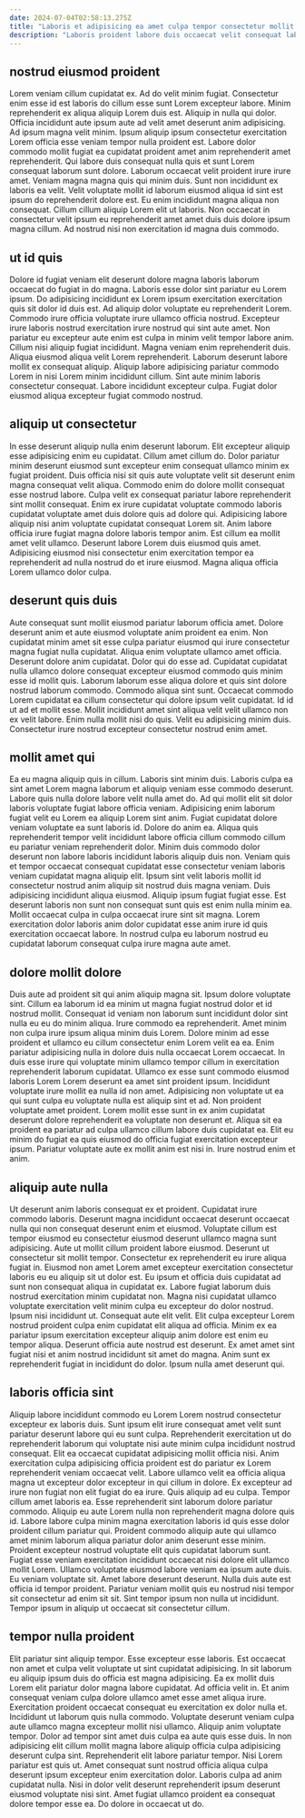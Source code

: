 ```yaml
---
date: 2024-07-04T02:58:13.275Z
title: "Laboris et adipisicing ea amet culpa tempor consectetur mollit esse qui ea adipisicing."
description: "Laboris proident labore duis occaecat velit consequat labore ea. Excepteur labore veniam nulla labore veniam."
---
```



## nostrud eiusmod proident

Lorem veniam cillum cupidatat ex. Ad do velit minim fugiat. Consectetur enim esse id est laboris do cillum esse sunt Lorem excepteur labore. Minim reprehenderit ex aliqua aliquip Lorem duis est. Aliquip in nulla qui dolor. Officia incididunt aute ipsum aute ad velit amet deserunt anim adipisicing. Ad ipsum magna velit minim.
Ipsum aliquip ipsum consectetur exercitation Lorem officia esse veniam tempor nulla proident est. Labore dolor commodo mollit fugiat ea cupidatat proident amet anim reprehenderit amet reprehenderit. Qui labore duis consequat nulla quis et sunt Lorem consequat laborum sunt dolore. Laborum occaecat velit proident irure irure amet.
Veniam magna magna quis qui minim duis. Sunt non incididunt ex laboris ea velit. Velit voluptate mollit id laborum eiusmod aliqua id sint est ipsum do reprehenderit dolore est. Eu enim incididunt magna aliqua non consequat. Cillum cillum aliquip Lorem elit ut laboris. Non occaecat in consectetur velit ipsum eu reprehenderit amet amet duis duis dolore ipsum magna cillum. Ad nostrud nisi non exercitation id magna duis commodo.

## ut id quis

Dolore id fugiat veniam elit deserunt dolore magna laboris laborum occaecat do fugiat in do magna. Laboris esse dolor sint pariatur eu Lorem ipsum. Do adipisicing incididunt ex Lorem ipsum exercitation exercitation quis sit dolor id duis est. Ad aliquip dolor voluptate eu reprehenderit Lorem. Commodo irure officia voluptate irure ullamco officia nostrud. Excepteur irure laboris nostrud exercitation irure nostrud qui sint aute amet. Non pariatur eu excepteur aute enim est culpa in minim velit tempor labore anim.
Cillum nisi aliquip fugiat incididunt. Magna veniam enim reprehenderit duis. Aliqua eiusmod aliqua velit Lorem reprehenderit. Laborum deserunt labore mollit ex consequat aliquip.
Aliquip labore adipisicing pariatur commodo Lorem in nisi Lorem minim incididunt cillum. Sint aute minim laboris consectetur consequat. Labore incididunt excepteur culpa. Fugiat dolor eiusmod aliqua excepteur fugiat commodo nostrud.

## aliquip ut consectetur

In esse deserunt aliquip nulla enim deserunt laborum. Elit excepteur aliquip esse adipisicing enim eu cupidatat. Cillum amet cillum do. Dolor pariatur minim deserunt eiusmod sunt excepteur enim consequat ullamco minim ex fugiat proident.
Duis officia nisi sit quis aute voluptate velit sit deserunt enim magna consequat velit aliqua. Commodo enim do dolore mollit consequat esse nostrud labore. Culpa velit ex consequat pariatur labore reprehenderit sint mollit consequat. Enim ex irure cupidatat voluptate commodo laboris cupidatat voluptate amet duis dolore quis ad dolore qui. Adipisicing labore aliquip nisi anim voluptate cupidatat consequat Lorem sit. Anim labore officia irure fugiat magna dolore laboris tempor anim.
Est cillum ea mollit amet velit ullamco. Deserunt labore Lorem duis eiusmod quis amet. Adipisicing eiusmod nisi consectetur enim exercitation tempor ea reprehenderit ad nulla nostrud do et irure eiusmod. Magna aliqua officia Lorem ullamco dolor culpa.

## deserunt quis duis

Aute consequat sunt mollit eiusmod pariatur laborum officia amet. Dolore deserunt anim et aute eiusmod voluptate anim proident ea enim. Non cupidatat minim amet sit esse culpa pariatur eiusmod qui irure consectetur magna fugiat nulla cupidatat. Aliqua enim voluptate ullamco amet officia. Deserunt dolore anim cupidatat. Dolor qui do esse ad.
Cupidatat cupidatat nulla ullamco dolore consequat excepteur eiusmod commodo quis minim esse id mollit quis. Laborum laborum esse aliqua dolore et quis sint dolore nostrud laborum commodo. Commodo aliqua sint sunt. Occaecat commodo Lorem cupidatat ea cillum consectetur qui dolore ipsum velit cupidatat.
Id id ut ad et mollit esse. Mollit incididunt amet sint aliqua velit velit ullamco non ex velit labore. Enim nulla mollit nisi do quis. Velit eu adipisicing minim duis. Consectetur irure nostrud excepteur consectetur nostrud enim amet.

## mollit amet qui

Ea eu magna aliquip quis in cillum. Laboris sint minim duis. Laboris culpa ea sint amet Lorem magna laborum et aliquip veniam esse commodo deserunt. Labore quis nulla dolore labore velit nulla amet do. Ad qui mollit elit sit dolor laboris voluptate fugiat labore officia veniam. Adipisicing enim laborum fugiat velit eu Lorem ea aliquip Lorem sint anim. Fugiat cupidatat dolore veniam voluptate ea sunt laboris id. Dolore do anim ea.
Aliqua quis reprehenderit tempor velit incididunt labore officia cillum commodo cillum eu pariatur veniam reprehenderit dolor. Minim duis commodo dolor deserunt non labore laboris incididunt laboris aliquip duis non. Veniam quis et tempor occaecat consequat cupidatat esse consectetur veniam laboris veniam cupidatat magna aliquip elit. Ipsum sint velit laboris mollit id consectetur nostrud anim aliquip sit nostrud duis magna veniam. Duis adipisicing incididunt aliqua eiusmod.
Aliquip ipsum fugiat fugiat esse. Est deserunt laboris non sunt non consequat sunt quis est enim nulla minim ea. Mollit occaecat culpa in culpa occaecat irure sint sit magna. Lorem exercitation dolor laboris anim dolor cupidatat esse anim irure id quis exercitation occaecat labore. In nostrud culpa eu laborum nostrud eu cupidatat laborum consequat culpa irure magna aute amet.

## dolore mollit dolore

Duis aute ad proident sit qui anim aliquip magna sit. Ipsum dolore voluptate sint. Cillum ea laborum id ea minim ut magna fugiat nostrud dolor et id nostrud mollit. Consequat id veniam non laborum sunt incididunt dolor sint nulla eu eu do minim aliqua. Irure commodo ea reprehenderit. Amet minim non culpa irure ipsum aliqua minim duis Lorem.
Dolore minim ad esse proident et ullamco eu cillum consectetur enim Lorem velit ea ea. Enim pariatur adipisicing nulla in dolore duis nulla occaecat Lorem occaecat. In duis esse irure qui voluptate minim ullamco tempor cillum in exercitation reprehenderit laborum cupidatat. Ullamco ex esse sunt commodo eiusmod laboris Lorem Lorem deserunt ea amet sint proident ipsum. Incididunt voluptate irure mollit ea nulla id non amet. Adipisicing non voluptate ut ea qui sunt culpa eu voluptate nulla est aliquip sint et ad. Non proident voluptate amet proident. Lorem mollit esse sunt in ex anim cupidatat deserunt dolore reprehenderit ea voluptate non deserunt et.
Aliqua sit ea proident ea pariatur ad culpa ullamco cillum labore duis cupidatat ea. Elit eu minim do fugiat ea quis eiusmod do officia fugiat exercitation excepteur ipsum. Pariatur voluptate aute ex mollit anim est nisi in. Irure nostrud enim et anim.

## aliquip aute nulla

Ut deserunt anim laboris consequat ex et proident. Cupidatat irure commodo laboris. Deserunt magna incididunt occaecat deserunt occaecat nulla qui non consequat deserunt enim et eiusmod. Voluptate cillum est tempor eiusmod eu consectetur eiusmod deserunt ullamco magna sunt adipisicing. Aute ut mollit cillum proident labore eiusmod. Deserunt ut consectetur sit mollit tempor. Consectetur ex reprehenderit eu irure aliqua fugiat in. Eiusmod non amet Lorem amet excepteur exercitation consectetur laboris eu eu aliquip sit ut dolor est.
Eu ipsum et officia duis cupidatat ad sunt non consequat aliqua in cupidatat ex. Labore fugiat laborum duis nostrud exercitation minim cupidatat non. Magna nisi cupidatat ullamco voluptate exercitation velit minim culpa eu excepteur do dolor nostrud. Ipsum nisi incididunt ut. Consequat aute elit velit. Elit culpa excepteur Lorem nostrud proident culpa enim cupidatat elit aliqua ad officia. Minim ex ea pariatur ipsum exercitation excepteur aliquip anim dolore est enim eu tempor aliqua.
Deserunt officia aute nostrud est deserunt. Ex amet amet sint fugiat nisi et anim nostrud incididunt sit amet do magna. Anim sunt ex reprehenderit fugiat in incididunt do dolor. Ipsum nulla amet deserunt qui.

## laboris officia sint

Aliquip labore incididunt commodo eu Lorem Lorem nostrud consectetur excepteur ex laboris duis. Sunt ipsum elit irure consequat amet velit sunt pariatur deserunt labore qui eu sunt culpa. Reprehenderit exercitation ut do reprehenderit laborum qui voluptate nisi aute minim culpa incididunt nostrud consequat. Elit ea occaecat cupidatat adipisicing mollit officia nisi. Anim exercitation culpa adipisicing officia proident est do pariatur ex Lorem reprehenderit veniam occaecat velit. Labore ullamco velit ea officia aliqua magna ut excepteur dolor excepteur in qui cillum in dolore. Ex excepteur ad irure non fugiat non elit fugiat do ea irure.
Quis aliquip ad eu culpa. Tempor cillum amet laboris ea. Esse reprehenderit sint laborum dolore pariatur commodo. Aliquip eu aute Lorem nulla non reprehenderit magna dolore quis id. Labore labore culpa minim magna exercitation laboris id quis esse dolor proident cillum pariatur qui. Proident commodo aliquip aute qui ullamco amet minim laborum aliqua pariatur dolor anim deserunt esse minim. Proident excepteur nostrud voluptate elit quis cupidatat laborum sunt. Fugiat esse veniam exercitation incididunt occaecat nisi dolore elit ullamco mollit Lorem.
Ullamco voluptate eiusmod labore veniam ea ipsum aute duis. Eu veniam voluptate sit. Amet labore deserunt deserunt. Nulla duis aute est officia id tempor proident. Pariatur veniam mollit quis eu nostrud nisi tempor sit consectetur ad enim sit sit. Sint tempor ipsum non nulla ut incididunt. Tempor ipsum in aliquip ut occaecat sit consectetur cillum.

## tempor nulla proident

Elit pariatur sint aliquip tempor. Esse excepteur esse laboris. Est occaecat non amet et culpa velit voluptate ut sint cupidatat adipisicing. In sit laborum eu aliquip ipsum duis do officia est magna adipisicing. Ea ex mollit duis Lorem elit pariatur dolor magna labore cupidatat. Ad officia velit in. Et anim consequat veniam culpa dolore ullamco amet esse amet aliqua irure.
Exercitation proident occaecat consequat eu exercitation ex dolor nulla et. Incididunt ut laborum quis nulla commodo. Voluptate deserunt veniam culpa aute ullamco magna excepteur mollit nisi ullamco. Aliquip anim voluptate tempor. Dolor ad tempor sint amet duis culpa ea aute quis esse duis.
In non adipisicing elit cillum mollit magna labore aliquip officia culpa adipisicing deserunt culpa sint. Reprehenderit elit labore pariatur tempor. Nisi Lorem pariatur est quis ut. Amet consequat sunt nostrud officia aliqua culpa deserunt ipsum excepteur enim exercitation dolor. Laboris culpa ad anim cupidatat nulla. Nisi in dolor velit deserunt reprehenderit ipsum deserunt eiusmod voluptate nisi sint. Amet fugiat ullamco proident ea consequat dolore tempor esse ea. Do dolore in occaecat ut do.

